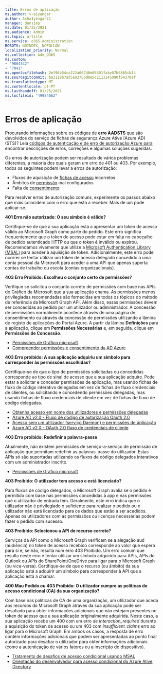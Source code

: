 ```yaml
---
title: Erros de aplicação
ms.author: v-aiyengar
author: AshaIyengar21
manager: dansimp
ms.date: 01/25/2021
ms.audience: Admin
ms.topic: article
ms.service: o365-administration
ROBOTS: NOINDEX, NOFOLLOW
localization_priority: Normal
ms.collection: Adm_O365
ms.custom:
- "9004342"
- "7841"
ms.openlocfilehash: 2ef90b54ce222a06740e05891fabe87b6565cb14
ms.sourcegitcommit: ba3118b7ad5e02756d0e5c2113245090f54370af
ms.translationtype: MT
ms.contentlocale: pt-PT
ms.lasthandoff: 01/25/2021
ms.locfileid: "49984662"
---
```

# <a name="application-errors"></a>Erros de aplicação

Procurando informações sobre os códigos de **erro AADSTS** que são devolvidos do serviço de fichas de segurança Azure Ative (Azure AD) (STS)? Leia [códigos de autenticação e de erro de autorização Azure para](https://docs.microsoft.com/azure/active-directory/develop/reference-aadsts-error-codes) encontrar descrições de erros, correções e algumas soluções sugeridas.

Os erros de autorização podem ser resultado de vários problemas diferentes, a maioria dos quais geram um erro de 401 ou 403. Por exemplo, todos os seguintes podem levar a erros de autorização:

- Fluxos de aquisição de [fichas de acesso](https://docs.microsoft.com/azure/active-directory/develop/reference-aadsts-error-codes) incorretos 
- Âmbitos de [permissão](https://docs.microsoft.com/azure/active-directory/develop/active-directory-v2-scopes) mal configurados 
- Falta de [consentimento](https://docs.microsoft.com/azure/active-directory/develop/active-directory-devhowto-multi-tenant-overview#understanding-user-and-admin-consent)

Para resolver erros de autorização comuns, experimente os passos abaixo que mais coincidem com o erro que está a receber. Mais de um pode aplicar-se.

**401 Erro não autorizado: O seu símbolo é válido?**

Certifique-se de que a sua aplicação está a apresentar um token de acesso válido ao Microsoft Graph como parte do pedido. Este erro significa frequentemente que o token de acesso pode estar em falta no cabeçalho de pedido autenticado HTTP ou que o token é inválido ou expirou. Recomendamos vivamente que utilize a [Microsoft Authentication Library (MSAL)](https://docs.microsoft.com/azure/active-directory/develop/msal-overview) para aceder à aquisição de token. Adicionalmente, este erro pode ocorrer se tentar utilizar um token de acesso delegado concedido a uma conta pessoal da Microsoft para aceder a uma API que apenas suporta contas de trabalho ou escola (contas organizacionais).

**403 Erro Proibido: Escolheu o conjunto certo de permissões?**

Verifique se solicitou o conjunto correto de permissões com base nas APIs do Gráfico da Microsoft que a sua aplicação chama. As permissões menos privilegiadas recomendadas são fornecidas em todos os tópicos do método de referência da Microsoft Graph API. Além disso, essas permissões devem ser concedidas ao pedido por um utilizador ou administrador. A concessão de permissões normalmente acontece através de uma página de consentimento ou através da concessão de permissões utilizando a lâmina de registo de aplicações do Portal Azure. A partir da lâmina **Definições** para a aplicação, clique em **Permissões Necessárias** e, em seguida, clique em **Permissões de Concessão**.

- [Permissões de Gráfico microsoft](https://docs.microsoft.com/graph/permissions-reference) 
- [Compreender permissões e consentimento da AD Azure](https://docs.microsoft.com/azure/active-directory/develop/v2-permissions-and-consent) 

**403 Erro proibido: A sua aplicação adquiriu um símbolo para corresponder às permissões escolhidas?**

Certifique-se de que o tipo de permissões solicitadas ou concedidas corresponde ao tipo de sinal de acesso que a sua aplicação adquire. Pode estar a solicitar e conceder permissões de aplicação, mas usando fichas de fluxo de código interativo delegadas em vez de fichas de fluxo credenciais de clientes, ou solicitando e concedendo permissões delegadas, mas usando fichas de fluxo credenciais de cliente em vez de fichas de fluxo de código delegadas.

- [Obtenha acesso em nome dos utilizadores e permissões delegadas](https://docs.microsoft.com/graph/auth_v2_user) 
- [Azure AD v2.0 - Fluxo de código de autorização Oauth 2.0](https://docs.microsoft.com/azure/active-directory/develop/v2-oauth2-auth-code-flow) 
- [Acesso sem um utilizador (serviço Daemon) e permissões de aplicação](https://docs.microsoft.com/graph/auth_v2_service) 
- [Azure AD v2.0 - OAuth 2.0 fluxo de credenciais de cliente](https://docs.microsoft.com/azure/active-directory/develop/v2-oauth2-client-creds-grant-flow) 

**403 Erro proibido: Redefinir a palavra-passe**

Atualmente, não existem permissões de serviço-a-serviço de permissão de aplicação que permitam redefinir as palavras-passe do utilizador. Estas APIs só são suportadas utilizando os fluxos de código delegados interativos com um administrador inscrito.

- [Permissões de Gráfico microsoft](https://docs.microsoft.com/graph/permissions-reference)

**403 Proibido: O utilizador tem acesso e está licenciado?**

Para fluxos de código delegados, o Microsoft Graph avalia se o pedido é permitido com base nas permissões concedidas à app e nas permissões que o utilizador de entrada tem. Geralmente, este erro indica que o utilizador não é privilegiado o suficiente para realizar o pedido ou o utilizador não está licenciado para os dados que estão a ser acedidos. Apenas os utilizadores com as permissões ou licenças necessárias podem fazer o pedido com sucesso.

**403 Proibido: Selecionou a API de recurso correto?**

Serviços da API como o Microsoft Graph verificam se a alegação aud (audiência) no token de acesso recebido corresponde ao valor que espera para si e, se não, resulta num erro 403 Proibido. Um erro comum que resulta neste erro é tentar utilizar um símbolo adquirido para APIs, APIs do Outlook ou APIs do SharePoint/OneDrive para ligar para o Microsoft Graph (ou vice-versa). Certifique-se de que o recurso (ou âmbito) da sua aplicação está a adquirir um símbolo para corresponder à API que a aplicação está a chamar.

**400 Mau Pedido ou 403 Proibido: O utilizador cumpre as políticas de acesso condicional (CA) da sua organização?**

Com base nas políticas de CA de uma organização, um utilizador que aceda aos recursos do Microsoft Graph através da sua aplicação pode ser desafiado para obter informações adicionais que não estejam presentes no token de acesso que a sua aplicação originalmente adquirida. Neste caso, a sua aplicação recebe um 400 com um erro *de interaction_required* durante a aquisição do token de acesso ou um 403 com *insufficient_claims* erro ao ligar para o Microsoft Graph. Em ambos os casos, a resposta de erro contém informações adicionais que podem ser apresentadas ao ponto final autorizado para desafiar o utilizador para obter informações adicionais (como a autenticação de vários fatores ou a inscrição do dispositivo).

- [Tratamento de desafios de acesso condicional usando MSAL ](https://docs.microsoft.com/azure/active-directory/develop/msal-handling-exceptions#conditional-access-and-claims-challenges)
- [Orientação do desenvolvedor para acesso condicional do Azure Ative Directory](https://docs.microsoft.com/azure/active-directory/develop/conditional-access-dev-guide)
